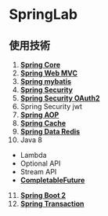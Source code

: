# SpringLab

## 使用技術

1. **[Spring Core](https://docs.spring.io/spring-framework/docs/current/spring-framework-reference/core.html)**
2. **[Spring Web MVC](https://docs.spring.io/spring/docs/current/spring-framework-reference/web.html)**
3. **[Spring mybatis](http://www.mybatis.org/spring/zh/index.html)**
4. **[Spring Security](https://docs.spring.io/spring-security/site/docs/5.1.2.RELEASE/reference/htmlsingle/)**
5. **[Spring Security OAuth2](https://projects.spring.io/spring-security-oauth/docs/Home.html)**
6. Spring Security jwt
7. **[Spring AOP](https://docs.spring.io/spring-framework/docs/current/spring-framework-reference/core.html#aop)**
8. **[Spring Cache](https://docs.spring.io/spring-boot/docs/current/reference/html/boot-features-caching.html#boot-features-caching-provider-simple)**
9. **[Spring Data Redis](https://docs.spring.io/spring-data/redis/docs/2.1.3.RELEASE/reference/html/)**
10. Java 8
  * Lambda
  * Optional API
  * Stream API
  * **[CompletableFuture](https://popcornylu.gitbooks.io/java_multithread/content/async/cfuture.html)**
11. **[Spring Boot 2](https://docs.spring.io/spring-boot/docs/2.1.1.RELEASE/reference/htmlsingle/)**
12. **[Spring Transaction](https://docs.spring.io/spring-framework/docs/current/spring-framework-reference/data-access.html)**
